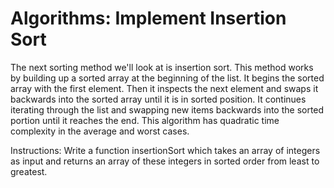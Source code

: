 # Algorithms: Implement Insertion Sort
The next sorting method we'll look at is insertion sort. 
This method works by building up a sorted array at the 
beginning of the list. It begins the sorted array with the 
first element. Then it inspects the next element and swaps it 
backwards into the sorted array until it is in sorted position. It continues iterating through the list and swapping new items backwards into the sorted portion until it reaches the end. This algorithm has quadratic time complexity in the average and worst cases.

Instructions: Write a function insertionSort which takes an 
array of integers as input and returns an array of these 
integers in sorted order from least to greatest.
